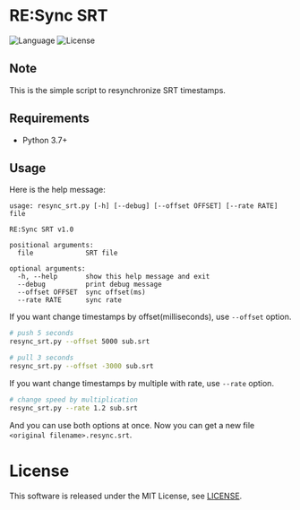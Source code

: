 RE:Sync SRT
===========

![Language](https://shields.io/github/languages/top/nuridol/resync_srt)
![License](https://shields.io/github/license/nuridol/resync_srt)

Note
----

This is the simple script to resynchronize SRT timestamps.

Requirements
------------

- Python 3.7+

Usage
-----

Here is the help message:

```Shell
usage: resync_srt.py [-h] [--debug] [--offset OFFSET] [--rate RATE] file

RE:Sync SRT v1.0

positional arguments:
  file             SRT file

optional arguments:
  -h, --help       show this help message and exit
  --debug          print debug message
  --offset OFFSET  sync offset(ms)
  --rate RATE      sync rate
```

If you want change timestamps by offset(milliseconds), use `--offset` option.

```bash
# push 5 seconds
resync_srt.py --offset 5000 sub.srt

# pull 3 seconds
resync_srt.py --offset -3000 sub.srt
```

If you want change timestamps by multiple with rate, use `--rate` option.

```bash
# change speed by multiplication
resync_srt.py --rate 1.2 sub.srt
```

And you can use both options at once. Now you can get a new file `<original filename>.resync.srt`.

# License

This software is released under the MIT License, see [LICENSE](LICENSE).
